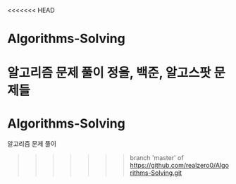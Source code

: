 <<<<<<< HEAD
# Algorithms-Solving

알고리즘 문제 풀이
정올, 백준, 알고스팟 문제들
=======
# Algorithms-Solving

알고리즘 문제 풀이
>>>>>>> branch 'master' of https://github.com/realzero0/Algorithms-Solving.git
